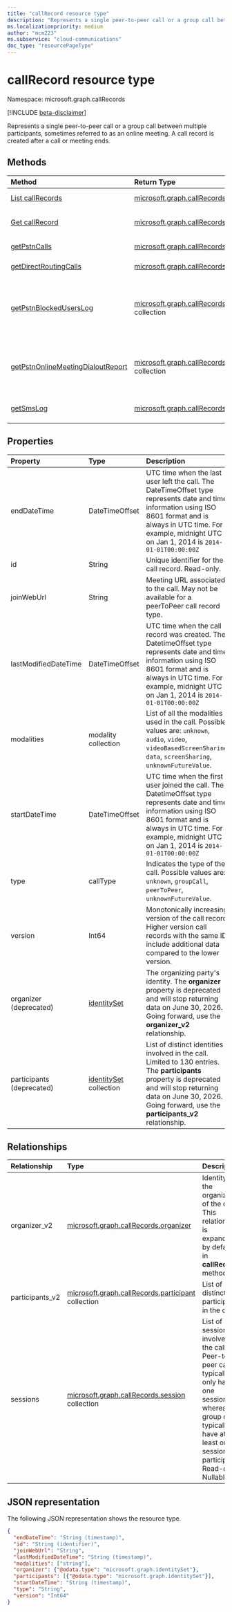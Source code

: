 ```yaml
---
title: "callRecord resource type"
description: "Represents a single peer-to-peer call or a group call between multiple participants, sometimes referred to as an online meeting."
ms.localizationpriority: medium
author: "mcm223"
ms.subservice: "cloud-communications"
doc_type: "resourcePageType"
---
```


# callRecord resource type

Namespace: microsoft.graph.callRecords

[!INCLUDE [beta-disclaimer](../../includes/beta-disclaimer.md)]

Represents a single peer-to-peer call or a group call between multiple participants, sometimes referred to as an online meeting. A call record is created after a call or meeting ends.

## Methods

| Method       | Return Type | Description |
|:-------------|:------------|:------------|
| [List callRecords](../api/callrecords-cloudcommunications-list-callrecords.md) | [microsoft.graph.callRecords.callRecord](callrecords-callrecord.md) collection | Get the list of [callRecord](../resources/callrecords-callrecord.md) objects and their properties. |
| [Get callRecord](../api/callrecords-callrecord-get.md) | [microsoft.graph.callRecords.callRecord](callrecords-callrecord.md) | Read the properties and relationships of a **callRecord** object. |
| [getPstnCalls](../api/callrecords-callrecord-getpstncalls.md) | [microsoft.graph.callRecords.pstnCallLogRow](callrecords-pstncalllogrow.md) collection | List **pstnCallLogRow** objects in a call record. |
| [getDirectRoutingCalls](../api/callrecords-callrecord-getdirectroutingcalls.md) | [microsoft.graph.callRecords.directRoutingLogRow](callrecords-directroutinglogrow.md) collection| List **directRoutingLogRow** objects for a call record. |
| [getPstnBlockedUsersLog](../api/callrecords-callrecord-getpstnblockeduserslog.md) | [microsoft.graph.callRecords.pstnBlockedUsersLogRow](callrecords-pstnblockeduserslogrow.md) collection| Get the log of users who are blocked/unblocked from making public switched telephone network (PSTN) calls in Microsoft Teams as a collection of **pstnBlockedUsersLogRow** entries. |
| [getPstnOnlineMeetingDialoutReport](../api/callrecords-callrecord-getpstnonlinemeetingdialoutreport.md) | [microsoft.graph.callRecords.pstnOnlineMeetingDialoutReport](callrecords-pstnonlinemeetingdialoutreport.md) collection| Get aggregated report of the usage and money spent for the audio conferencing dial-out service as a collection of **pstnOnlineMeetingDialoutReport** entries. |
| [getSmsLog](../api/callrecords-callrecord-getsmslog.md) | [microsoft.graph.callRecords.smsLogRow](callrecords-smslogrow.md) collection| Get the log of a sent/received SMS as a collection of **smsLogRow** entries. |

## Properties

| Property     | Type        | Description |
|:-------------|:------------|:------------|
|endDateTime|DateTimeOffset|UTC time when the last user left the call. The DateTimeOffset type represents date and time information using ISO 8601 format and is always in UTC time. For example, midnight UTC on Jan 1, 2014 is `2014-01-01T00:00:00Z`|
|id|String|Unique identifier for the call record. Read-only.|
|joinWebUrl|String|Meeting URL associated to the call. May not be available for a peerToPeer call record type.|
|lastModifiedDateTime|DateTimeOffset|UTC time when the call record was created. The DatetimeOffset type represents date and time information using ISO 8601 format and is always in UTC time. For example, midnight UTC on Jan 1, 2014 is `2014-01-01T00:00:00Z`|
|modalities|modality collection|List of all the modalities used in the call. Possible values are: `unknown`, `audio`, `video`, `videoBasedScreenSharing`, `data`, `screenSharing`, `unknownFutureValue`.|
|startDateTime|DateTimeOffset|UTC time when the first user joined the call. The DatetimeOffset type represents date and time information using ISO 8601 format and is always in UTC time. For example, midnight UTC on Jan 1, 2014 is `2014-01-01T00:00:00Z`|
|type|callType|Indicates the type of the call. Possible values are: `unknown`, `groupCall`, `peerToPeer`, `unknownFutureValue`.|
|version|Int64|Monotonically increasing version of the call record. Higher version call records with the same ID include additional data compared to the lower version.|
|organizer (deprecated)|[identitySet](identityset.md)|The organizing party's identity. The **organizer** property is deprecated and will stop returning data on June 30, 2026. Going forward, use the **organizer_v2** relationship.|
|participants (deprecated)|[identitySet](identityset.md) collection|List of distinct identities involved in the call. Limited to 130 entries. The **participants** property is deprecated and will stop returning data on June 30, 2026. Going forward, use the **participants_v2** relationship.|

## Relationships

| Relationship | Type        | Description |
|:-------------|:------------|:------------|
|organizer_v2|[microsoft.graph.callRecords.organizer](callrecords-organizer.md)|Identity of the organizer of the call. This relationship is expanded by default in **callRecord** methods.|
|participants_v2|[microsoft.graph.callRecords.participant](callrecords-participant.md) collection|List of distinct participants in the call.|
|sessions|[microsoft.graph.callRecords.session](callrecords-session.md) collection|List of sessions involved in the call. Peer-to-peer calls typically only have one session, whereas group calls typically have at least one session per participant. Read-only. Nullable.|

## JSON representation

The following JSON representation shows the resource type.

<!-- {
  "blockType": "resource",
  "optionalProperties": [

  ],
  "@odata.type": "microsoft.graph.callRecords.callRecord",
  "keyProperty": "id"
}-->

```json
{
  "endDateTime": "String (timestamp)",
  "id": "String (identifier)",
  "joinWebUrl": "String",
  "lastModifiedDateTime": "String (timestamp)",
  "modalities": ["string"],
  "organizer": {"@odata.type": "microsoft.graph.identitySet"},
  "participants": [{"@odata.type": "microsoft.graph.identitySet"}],
  "startDateTime": "String (timestamp)",
  "type": "String",
  "version": "Int64"
}
```

<!-- uuid: 16cd6b66-4b1a-43a1-adaf-3a886856ed98
2019-02-04 14:57:30 UTC -->
<!-- {
  "type": "#page.annotation",
  "description": "callRecord resource",
  "keywords": "",
  "section": "documentation",
  "tocPath": ""
}-->


